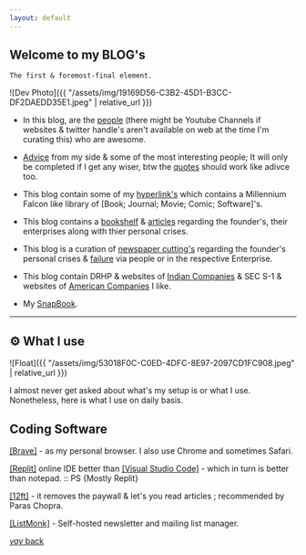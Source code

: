 ```yaml
---
layout: default
---
```


## Welcome to my BLOG's

```
The first & foremost-final element.
```

![Dev Photo]({{ "/assets/img/19169D56-C3B2-45D1-B3CC-DF2DAEDD35E1.jpeg" | relative_url }})


* In this blog, are the [people](https://srterm.github.io/srt/people.html) (there might be Youtube Channels if websites & twitter handle's aren't available on web at the time I'm curating this) who are awesome.


* [Advice](https://srterm.github.io/srt/advice.html) from my side & some of the most interesting people; It will only be completed if I get any wiser, btw the [quotes](https://srterm.github.io/srt/quotes.html) should work like adivce too.


* This blog contain some of my [hyperlink's](https://srterm.github.io/srt/hyperlink.html) which contains a Millennium Falcon like library of [Book; Journal; Movie; Comic; Software]'s.


* This blog contains a [bookshelf](https://srterm.github.io/srt/bookshelf.html) & [articles](https://srterm.github.io/srt/articles.html) regarding the founder's, their enterprises along with thier personal crises.

* This blog is a curation of [newspaper cutting's](https://srterm.github.io/srt/newspaper.html) regarding the founder's  personal crises & [failure](https://srterm.github.io/srt/failure.html) via people or in the respective Enterprise.


* This blog contain DRHP & websites of  [Indian Companies](https://srterm.github.io/srt/indian.html) & SEC S-1 & websites of [American Companies](https://srterm.github.io/srt/american.html) I like. 


* My [SnapBook](https://srterm.github.io/srt/pictures.html).


* * *


## ⚙️ What I use

![Float]({{ "/assets/img/53018F0C-C0ED-4DFC-8E97-2097CD1FC908.jpeg" | relative_url }})

I almost never get asked about what's my setup is or what I use. Nonetheless, here is what I use on daily basis.

## Coding Software

[[Brave]](https://brave.com/) - as my personal browser. I also use Chrome and sometimes Safari.

[[Replit]](https://replit.com/~) online IDE better than [[Visual Studio Code]](https://code.visualstudio.com/) - which in turn is better than notepad. :: PS {Mostly Replit}

[[12ft]](https://12ft.io/) - it removes the paywall & let's you read articles ; recommended by Paras Chopra. 

[[ListMonk]](https://listmonk.app/) - Self-hosted newsletter and mailing list manager.

[_yay_ back](./)
